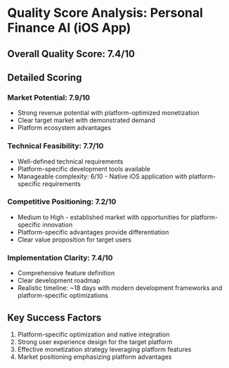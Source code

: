 # Quality Score Analysis: Personal Finance AI (iOS App)

## Overall Quality Score: 7.4/10

## Detailed Scoring

### Market Potential: 7.9/10
- Strong revenue potential with platform-optimized monetization
- Clear target market with demonstrated demand
- Platform ecosystem advantages

### Technical Feasibility: 7.7/10
- Well-defined technical requirements
- Platform-specific development tools available
- Manageable complexity: 6/10 - Native iOS application with platform-specific requirements

### Competitive Positioning: 7.2/10
- Medium to High - established market with opportunities for platform-specific innovation
- Platform-specific advantages provide differentiation
- Clear value proposition for target users

### Implementation Clarity: 7.4/10
- Comprehensive feature definition
- Clear development roadmap
- Realistic timeline: ~18 days with modern development frameworks and platform-specific optimizations

## Key Success Factors
1. Platform-specific optimization and native integration
2. Strong user experience design for the target platform
3. Effective monetization strategy leveraging platform features
4. Market positioning emphasizing platform advantages
